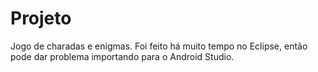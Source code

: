 # Projeto

Jogo de charadas e enigmas. Foi feito há muito tempo no Eclipse, então pode dar problema importando para o Android Studio.
